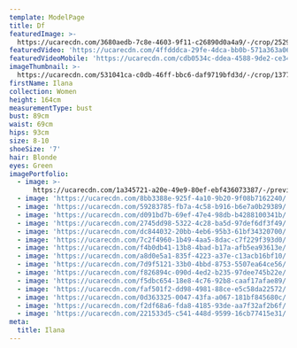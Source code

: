 ```yaml
---
template: ModelPage
title: Df
featuredImage: >-
  https://ucarecdn.com/3680aedb-7c8e-4603-9f11-c26890d0a4a9/-/crop/2529x959/0,0/-/preview/
featuredVideo: 'https://ucarecdn.com/4ffdddca-29fe-4dca-bb0b-571a363a066b/'
featuredVideoMobile: 'https://ucarecdn.com/cdb0534c-ddea-4588-9de2-ce34369e83d1/'
imageThumbnail: >-
  https://ucarecdn.com/531041ca-c0db-46ff-bbc6-daf9719bfd3d/-/crop/1377x1851/88,63/-/preview/
firstName: Ilana
collection: Women
height: 164cm
measurementType: bust
bust: 89cm
waist: 69cm
hips: 93cm
size: 8-10
shoeSize: '7'
hair: Blonde
eyes: Green
imagePortfolio:
  - image: >-
      https://ucarecdn.com/1a345721-a20e-49e9-80ef-ebf436073387/-/preview/-/enhance/48/
  - image: 'https://ucarecdn.com/8bb3388e-925f-4a10-9b20-9f08b7162240/'
  - image: 'https://ucarecdn.com/59283785-fb7a-4c58-b916-b6e7a0b29389/'
  - image: 'https://ucarecdn.com/d091bd7b-69ef-47e4-98db-b4288100341b/'
  - image: 'https://ucarecdn.com/2745dd98-5322-4c28-ba5d-97def6df3f49/'
  - image: 'https://ucarecdn.com/dc844032-20bb-4eb6-95b3-61bf34320700/'
  - image: 'https://ucarecdn.com/7c2f4960-1b49-4aa5-8dac-c7f229f393d0/'
  - image: 'https://ucarecdn.com/f4b0db41-13b8-4bad-b17a-afb5ea93613e/'
  - image: 'https://ucarecdn.com/a8d0e5a1-835f-4223-a37e-c13acb16bf10/'
  - image: 'https://ucarecdn.com/7d9f5121-33b0-4bbd-8753-5507ea64ce56/'
  - image: 'https://ucarecdn.com/f826894c-090d-4ed2-b235-97dee745b22e/'
  - image: 'https://ucarecdn.com/f5dbc654-18e8-4c76-92b8-caaf17afae89/'
  - image: 'https://ucarecdn.com/faf501f2-dd98-4981-88ce-e5c58da22572/'
  - image: 'https://ucarecdn.com/0d363325-0047-43fa-a067-181bf845680c/'
  - image: 'https://ucarecdn.com/f2df68a6-fda8-4185-93de-aa7f32af2b6f/'
  - image: 'https://ucarecdn.com/221533d5-c541-448d-9599-16cb77415e31/'
meta:
  title: Ilana
---
```


